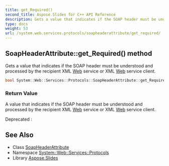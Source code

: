 ```yaml
---
title: get_Required()
second_title: Aspose.Slides for C++ API Reference
description: Gets a value that indicates if the SOAP header must be understood and processed by the recipient XML Web service or XML Web service client.
type: docs
weight: 53
url: /system.web.services.protocols/soapheaderattribute/get_required/
---
```

## SoapHeaderAttribute::get_Required() method


Gets a value that indicates if the SOAP header must be understood and processed by the recipient XML [Web](../../../system.web/) service or XML [Web](../../../system.web/) service client.

```cpp
bool System::Web::Services::Protocols::SoapHeaderAttribute::get_Required()
```


### Return Value

A value that indicates if the SOAP header must be understood and processed by the recipient XML [Web](../../../system.web/) service or XML [Web](../../../system.web/) service client.

Deprecated
:   

## See Also

* Class [SoapHeaderAttribute](../)
* Namespace [System::Web::Services::Protocols](../../)
* Library [Aspose.Slides](../../../)